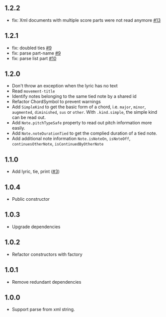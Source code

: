 ## 1.2.2

* fix: Xml documents with multiple score parts were not read anymore [#13](https://github.com/de-men/music_xml/pull/13)

## 1.2.1

* fix: doubled ties [#9](https://github.com/de-men/music_xml/pull/9)
* fix: parse part-name [#9](https://github.com/de-men/music_xml/pull/9)
* fix: parse list part [#10](https://github.com/de-men/music_xml/pull/10)

## 1.2.0

* Don't throw an exception when the lyric has no text
* Read `movement-title`
* Identify notes belonging to the same tied note by a shared id
* Refactor ChordSymbol to prevent warnings
* Add `SimpleKind` to get the basic form of a chord, i.e. `major`, `minor`, `augmented`, `diminished`, `sus` or `other`. With `.kind.simple`, the simple kind can be read out.
* Add `Note.pitchTypeSafe` property to read out pitch information more easily.
* Add `Note.noteDurationTied` to get the complied duration of a tied note.
* Add additional note information `Note.isNoteOn`, `isNoteOff`, `continuesOtherNote`, `isContinuedByOtherNote`

## 1.1.0

* Add lyric, tie, print ([#3](https://github.com/de-men/music_xml/pull/3))

## 1.0.4

* Public constructor

## 1.0.3

* Upgrade dependencies

## 1.0.2

* Refactor constructors with factory

## 1.0.1

* Remove redundant dependencies

## 1.0.0

* Support parse from xml string.
